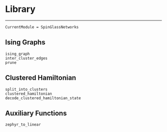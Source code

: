 # Library

---

```@meta
CurrentModule = SpinGlassNetworks
```

## Ising Graphs
```@docs
ising_graph
inter_cluster_edges
prune
```

## Clustered Hamiltonian
```@docs
split_into_clusters
clustered_hamiltonian
decode_clustered_hamiltonian_state
```

## Auxiliary Functions
```@docs
zephyr_to_linear
```